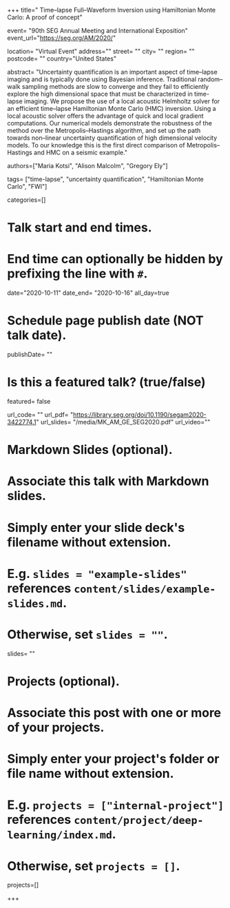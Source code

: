 +++
title=" Time–lapse Full–Waveform Inversion using Hamiltonian Monte Carlo: A proof of concept"

event= "90th SEG Annual Meeting and International Exposition"
event_url="https://seg.org/AM/2020/"

location= "Virtual Event"
address=""
  street= ""
  city= ""
  region= ""
  postcode= ""
  country="United States"

abstract= "Uncertainty quantification is an important aspect of time–lapse imaging and is typically done using Bayesian inference. Traditional random–walk sampling methods are slow to converge and they fail to efficiently explore the high dimensional space that must be characterized in time-lapse imaging. We propose the use of a local acoustic Helmholtz solver for an efficient time–lapse Hamiltonian Monte Carlo (HMC) inversion. Using a local acoustic solver offers the advantage of quick and local gradient computations. Our numerical models demonstrate the robustness of the method over the Metropolis–Hastings algorithm, and set up the path towards non–linear uncertainty quantification of high dimensional velocity models. To our knowledge this is the first direct comparison of Metropolis–Hastings and HMC on a seismic example."

authors=["Maria Kotsi", "Alison Malcolm", "Gregory Ely"]

tags= ["time-lapse", "uncertainty quantification", "Hamiltonian Monte Carlo", "FWI"]

categories=[]


# Talk start and end times.
#   End time can optionally be hidden by prefixing the line with `#`.
date="2020-10-11"
date_end= "2020-10-16"
all_day=true

# Schedule page publish date (NOT talk date).
publishDate= ""

# Is this a featured talk? (true/false)
featured= false


url_code= ""
url_pdf= "https://library.seg.org/doi/10.1190/segam2020-3422774.1"
url_slides= "/media/MK_AM_GE_SEG2020.pdf"
url_video=""

# Markdown Slides (optional).
#   Associate this talk with Markdown slides.
#   Simply enter your slide deck's filename without extension.
#   E.g. `slides = "example-slides"` references `content/slides/example-slides.md`.
#   Otherwise, set `slides = ""`.
slides= ""

# Projects (optional).
#   Associate this post with one or more of your projects.
#   Simply enter your project's folder or file name without extension.
#   E.g. `projects = ["internal-project"]` references `content/project/deep-learning/index.md`.
#   Otherwise, set `projects = []`.
projects=[]

+++







